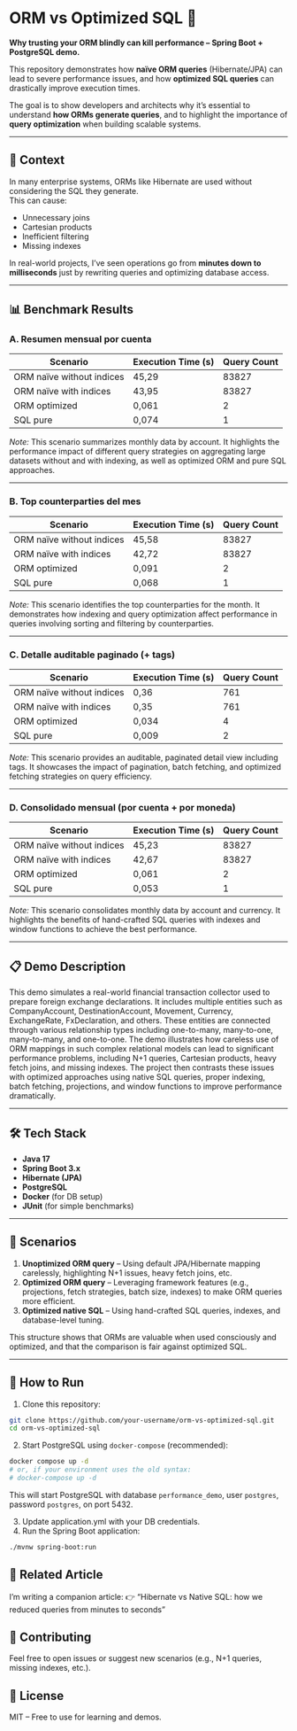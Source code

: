 # ORM vs Optimized SQL 🚀

**Why trusting your ORM blindly can kill performance – Spring Boot + PostgreSQL demo.**

This repository demonstrates how **naïve ORM queries** (Hibernate/JPA) can lead to severe performance issues, and how **optimized SQL queries** can drastically improve execution times.  

The goal is to show developers and architects why it’s essential to understand **how ORMs generate queries**, and to highlight the importance of **query optimization** when building scalable systems.

---

## 🔎 Context
In many enterprise systems, ORMs like Hibernate are used without considering the SQL they generate.  
This can cause:
- Unnecessary joins
- Cartesian products
- Inefficient filtering
- Missing indexes  

In real-world projects, I’ve seen operations go from **minutes down to milliseconds** just by rewriting queries and optimizing database access.

---

## 📊 Benchmark Results

### A. Resumen mensual por cuenta
| Scenario                  | Execution Time (s) | Query Count |
|---------------------------|--------------------|-------------|
| ORM naïve without indices | 45,29              | 83827       |
| ORM naïve with indices    | 43,95              | 83827       |
| ORM optimized             | 0,061              | 2           |
| SQL pure                  | 0,074              | 1           |

*Note:* This scenario summarizes monthly data by account. It highlights the performance impact of different query strategies on aggregating large datasets without and with indexing, as well as optimized ORM and pure SQL approaches.

---

### B. Top counterparties del mes
| Scenario                  | Execution Time (s) | Query Count |
|---------------------------|--------------------|-------------|
| ORM naïve without indices | 45,58              | 83827       |
| ORM naïve with indices    | 42,72              | 83827       |
| ORM optimized             | 0,091              | 2           |
| SQL pure                  | 0,068              | 1           |

*Note:* This scenario identifies the top counterparties for the month. It demonstrates how indexing and query optimization affect performance in queries involving sorting and filtering by counterparties.

---

### C. Detalle auditable paginado (+ tags)
| Scenario                  | Execution Time (s) | Query Count |
|---------------------------|--------------------|-------------|
| ORM naïve without indices | 0,36               | 761         |
| ORM naïve with indices    | 0,35               | 761         |
| ORM optimized             | 0,034              | 4           |
| SQL pure                  | 0,009              | 2           |

*Note:* This scenario provides an auditable, paginated detail view including tags. It showcases the impact of pagination, batch fetching, and optimized fetching strategies on query efficiency.

---

### D. Consolidado mensual (por cuenta + por moneda)
| Scenario                  | Execution Time (s) | Query Count |
|---------------------------|--------------------|-------------|
| ORM naïve without indices | 45,23              | 83827       |
| ORM naïve with indices    | 42,67              | 83827       |
| ORM optimized             | 0,061              | 2           |
| SQL pure                  | 0,053              | 1           |

*Note:* This scenario consolidates monthly data by account and currency. It highlights the benefits of hand-crafted SQL queries with indexes and window functions to achieve the best performance.

---

## 📋 Demo Description
This demo simulates a real-world financial transaction collector used to prepare foreign exchange declarations. It includes multiple entities such as CompanyAccount, DestinationAccount, Movement, Currency, ExchangeRate, FxDeclaration, and others. These entities are connected through various relationship types including one-to-many, many-to-one, many-to-many, and one-to-one. The demo illustrates how careless use of ORM mappings in such complex relational models can lead to significant performance problems, including N+1 queries, Cartesian products, heavy fetch joins, and missing indexes. The project then contrasts these issues with optimized approaches using native SQL queries, proper indexing, batch fetching, projections, and window functions to improve performance dramatically.

---

## 🛠️ Tech Stack
- **Java 17**
- **Spring Boot 3.x**
- **Hibernate (JPA)**
- **PostgreSQL**
- **Docker** (for DB setup)
- **JUnit** (for simple benchmarks)

---

## 📌 Scenarios
1. **Unoptimized ORM query** – Using default JPA/Hibernate mapping carelessly, highlighting N+1 issues, heavy fetch joins, etc.  
2. **Optimized ORM query** – Leveraging framework features (e.g., projections, fetch strategies, batch size, indexes) to make ORM queries more efficient.  
3. **Optimized native SQL** – Using hand-crafted SQL queries, indexes, and database-level tuning.  

This structure shows that ORMs are valuable when used consciously and optimized, and that the comparison is fair against optimized SQL.

---

## 🚀 How to Run
1. Clone this repository:
```bash
git clone https://github.com/your-username/orm-vs-optimized-sql.git
cd orm-vs-optimized-sql
```

2. Start PostgreSQL using `docker-compose` (recommended):
```bash
docker compose up -d
# or, if your environment uses the old syntax:
# docker-compose up -d
```
This will start PostgreSQL with database `performance_demo`, user `postgres`, password `postgres`, on port 5432.

3. Update application.yml with your DB credentials.
4. Run the Spring Boot application:
```bash
./mvnw spring-boot:run
```

## 📖 Related Article
I’m writing a companion article:
👉 “Hibernate vs Native SQL: how we reduced queries from minutes to seconds”

## 🤝 Contributing
Feel free to open issues or suggest new scenarios (e.g., N+1 queries, missing indexes, etc.).

## 📌 License
MIT – Free to use for learning and demos.